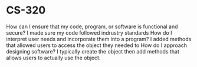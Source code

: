 # CS-320
How can I ensure that my code, program, or software is functional and secure?
I made sure my code followed indrustry standards
How do I interpret user needs and incorporate them into a program?
I added methods that allowed users to access the object they needed to 
How do I approach designing software?
I typically create the object then add methods that allows users to actually use the object. 
